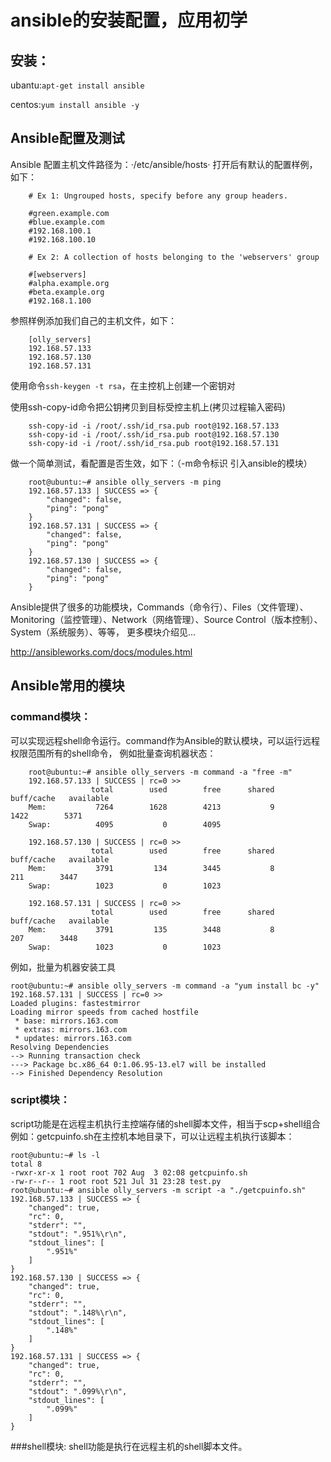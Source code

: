 # ansible的安装配置，应用初学

## 安装：
ubantu:`apt-get install ansible`

centos:`yum install ansible -y` 

## Ansible配置及测试
Ansible 配置主机文件路径为：·/etc/ansible/hosts·
打开后有默认的配置样例，如下：
```
    # Ex 1: Ungrouped hosts, specify before any group headers.

    #green.example.com
    #blue.example.com
    #192.168.100.1
    #192.168.100.10

    # Ex 2: A collection of hosts belonging to the 'webservers' group

    #[webservers]
    #alpha.example.org
    #beta.example.org
    #192.168.1.100
```
参照样例添加我们自己的主机文件，如下：
```
    [olly_servers]
    192.168.57.133
    192.168.57.130
    192.168.57.131
```
使用命令`ssh-keygen -t rsa`，在主控机上创建一个密钥对

使用ssh-copy-id命令把公钥拷贝到目标受控主机上(拷贝过程输入密码)
```
    ssh-copy-id -i /root/.ssh/id_rsa.pub root@192.168.57.133
    ssh-copy-id -i /root/.ssh/id_rsa.pub root@192.168.57.130
    ssh-copy-id -i /root/.ssh/id_rsa.pub root@192.168.57.131
```

做一个简单测试，看配置是否生效，如下：（-m命令标识 引入ansible的模块）
```
    root@ubuntu:~# ansible olly_servers -m ping
    192.168.57.133 | SUCCESS => {
        "changed": false,
        "ping": "pong"
    }
    192.168.57.131 | SUCCESS => {
        "changed": false,
        "ping": "pong"
    }
    192.168.57.130 | SUCCESS => {
        "changed": false,
        "ping": "pong"
    }

```
Ansible提供了很多的功能模块，Commands（命令行）、Files（文件管理）、Monitoring（监控管理）、Network（网络管理）、Source Control（版本控制）、System（系统服务）、等等，
更多模块介绍见...

http://ansibleworks.com/docs/modules.html
## Ansible常用的模块
### command模块：
可以实现远程shell命令运行。command作为Ansible的默认模块，可以运行远程权限范围所有的shell命令，
例如批量查询机器状态：
```
    root@ubuntu:~# ansible olly_servers -m command -a "free -m"
    192.168.57.133 | SUCCESS | rc=0 >>
                  total        used        free      shared  buff/cache   available
    Mem:           7264        1628        4213           9        1422        5371
    Swap:          4095           0        4095

    192.168.57.130 | SUCCESS | rc=0 >>
                  total        used        free      shared  buff/cache   available
    Mem:           3791         134        3445           8         211        3447
    Swap:          1023           0        1023

    192.168.57.131 | SUCCESS | rc=0 >>
                  total        used        free      shared  buff/cache   available
    Mem:           3791         135        3448           8         207        3448
    Swap:          1023           0        1023

```
例如，批量为机器安装工具
```
root@ubuntu:~# ansible olly_servers -m command -a "yum install bc -y"
192.168.57.131 | SUCCESS | rc=0 >>
Loaded plugins: fastestmirror
Loading mirror speeds from cached hostfile
 * base: mirrors.163.com
 * extras: mirrors.163.com
 * updates: mirrors.163.com
Resolving Dependencies
--> Running transaction check
---> Package bc.x86_64 0:1.06.95-13.el7 will be installed
--> Finished Dependency Resolution

```
### script模块：
script功能是在远程主机执行主控端存储的shell脚本文件，相当于scp+shell组合
例如：getcpuinfo.sh在主控机本地目录下，可以让远程主机执行该脚本：
```
root@ubuntu:~# ls -l
total 8
-rwxr-xr-x 1 root root 702 Aug  3 02:08 getcpuinfo.sh
-rw-r--r-- 1 root root 521 Jul 31 23:28 test.py
root@ubuntu:~# ansible olly_servers -m script -a "./getcpuinfo.sh"
192.168.57.133 | SUCCESS => {
    "changed": true,
    "rc": 0,
    "stderr": "",
    "stdout": ".951%\r\n",
    "stdout_lines": [
        ".951%"
    ]
}
192.168.57.130 | SUCCESS => {
    "changed": true,
    "rc": 0,
    "stderr": "",
    "stdout": ".148%\r\n",
    "stdout_lines": [
        ".148%"
    ]
}
192.168.57.131 | SUCCESS => {
    "changed": true,
    "rc": 0,
    "stderr": "",
    "stdout": ".099%\r\n",
    "stdout_lines": [
        ".099%"
    ]
}
```
###shell模块:
shell功能是执行在远程主机的shell脚本文件。